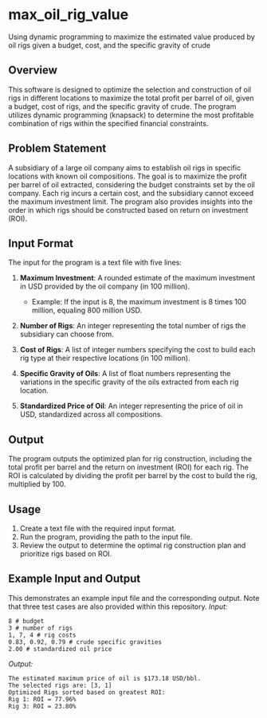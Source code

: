 # max_oil_rig_value
Using dynamic programming to maximize the estimated value produced by oil rigs given a budget, cost, and the specific gravity of crude
## Overview
This software is designed to optimize the selection and construction of oil rigs in different locations to maximize the total profit per barrel of oil, given a budget, cost of rigs, and the specific gravity of crude. The program utilizes dynamic programming (knapsack) to determine the most profitable combination of rigs within the specified financial constraints.

## Problem Statement
A subsidiary of a large oil company aims to establish oil rigs in specific locations with known oil compositions. The goal is to maximize the profit per barrel of oil extracted, considering the budget constraints set by the oil company. Each rig incurs a certain cost, and the subsidiary cannot exceed the maximum investment limit. The program also provides insights into the order in which rigs should be constructed based on return on investment (ROI).

## Input Format
The input for the program is a text file with five lines:

1. **Maximum Investment**: A rounded estimate of the maximum investment in USD provided by the oil company (in 100 million).
   - Example: If the input is 8, the maximum investment is 8 times 100 million, equaling 800 million USD.

2. **Number of Rigs**: An integer representing the total number of rigs the subsidiary can choose from.

3. **Cost of Rigs**: A list of integer numbers specifying the cost to build each rig type at their respective locations (in 100 million).

4. **Specific Gravity of Oils**: A list of float numbers representing the variations in the specific gravity of the oils extracted from each rig location.

5. **Standardized Price of Oil**: An integer representing the price of oil in USD, standardized across all compositions.

## Output
The program outputs the optimized plan for rig construction, including the total profit per barrel and the return on investment (ROI) for each rig. The ROI is calculated by dividing the profit per barrel by the cost to build the rig, multiplied by 100.

## Usage
1. Create a text file with the required input format.
2. Run the program, providing the path to the input file.
3. Review the output to determine the optimal rig construction plan and prioritize rigs based on ROI.

## Example Input and Output
This demonstrates an example input file and the corresponding output. Note that three test cases are also provided within this repository.
_Input:_
```
8 # budget
3 # number of rigs
1, 7, 4 # rig costs
0.83, 0.92, 0.79 # crude specific gravities
2.00 # standardized oil price
```
_Output:_
```
The estimated maximum price of oil is $173.18 USD/bbl.
The selected rigs are: [3, 1]
Optimized Rigs sorted based on greatest ROI:
Rig 1: ROI = 77.96%
Rig 3: ROI = 23.80%
```
